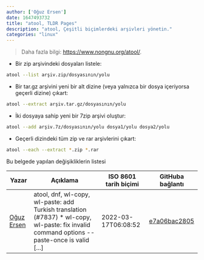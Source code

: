 ```yaml
---
author: ['Oğuz Ersen']
date: 1647493732
title: "atool, TLDR Pages"
description: "atool, Çeşitli biçimlerdeki arşivleri yönetin."
categories: "linux"
---
```

> Daha fazla bilgi: <https://www.nongnu.org/atool/>.

- Bir zip arşivindeki dosyaları listele:

```bash
atool --list arşiv.zip/dosyasının/yolu
```

- Bir tar.gz arşivini yeni bir alt dizine (veya yalnızca bir dosya içeriyorsa geçerli dizine) çıkart:

```bash
atool --extract arşiv.tar.gz/dosyasının/yolu
```

- İki dosyaya sahip yeni bir 7zip arşivi oluştur:

```bash
atool --add arşiv.7z/dosyasının/yolu dosya1/yolu dosya2/yolu
```

- Geçerli dizindeki tüm zip ve rar arşivlerini çıkart:

```bash
atool --each --extract *.zip *.rar
```
Bu belgede yapılan değişikliklerin listesi


Yazar | Açıklama | ISO 8601 tarih biçimi | GitHuba bağlantı
------|-----|-----|-----
[Oğuz Ersen](mailto:oguzersen@protonmail.com) | atool, dnf, wl-copy, wl-paste: add Turkish translation (#7837) * wl-copy, wl-paste: fix invalid command options --paste-once is valid [...] | 2022-03-17T06:08:52 | [e7a06bac2805](https://github.com/tldr-pages/tldr/commit/e7a06bac28057862cb80128905031eab5173ff0b)

